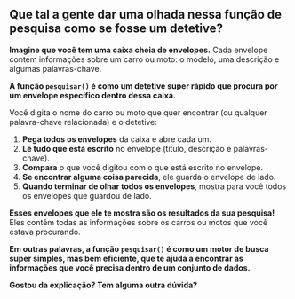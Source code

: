 ## Que tal a gente dar uma olhada nessa função de pesquisa como se fosse um detetive? 

**Imagine que você tem uma caixa cheia de envelopes.** Cada envelope contém informações sobre um carro ou moto: o modelo, uma descrição e algumas palavras-chave.

**A função `pesquisar()` é como um detetive super rápido que procura por um envelope específico dentro dessa caixa.** 

Você digita o nome do carro ou moto que quer encontrar (ou qualquer palavra-chave relacionada) e o detetive:

1. **Pega todos os envelopes** da caixa e abre cada um.
2. **Lê tudo que está escrito** no envelope (título, descrição e palavras-chave).
3. **Compara** o que você digitou com o que está escrito no envelope.
4. **Se encontrar alguma coisa parecida**, ele guarda o envelope de lado.
5. **Quando terminar de olhar todos os envelopes**, mostra para você todos os envelopes que guardou de lado.

**Esses envelopes que ele te mostra são os resultados da sua pesquisa!** Eles contêm todas as informações sobre os carros ou motos que você estava procurando.

**Em outras palavras, a função `pesquisar()` é como um motor de busca super simples, mas bem eficiente, que te ajuda a encontrar as informações que você precisa dentro de um conjunto de dados.**

**Gostou da explicação? Tem alguma outra dúvida?** 

